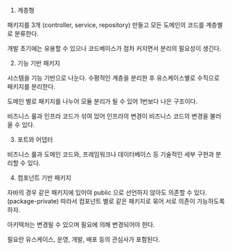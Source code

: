 1. 계층형

패키지를 3개 (controller, service, repository) 만들고 모든 도메인의 코드를 계층별로 분류한다.

개발 초기에는 유용할 수 있으나 코드베이스가 점차 커지면서 분리의 필요성이 생긴다.

 

2. 기능 기반 패키지

시스템을 기능 기반으로 나눈다. 수평적인 계층을 분리한 후 유스케이스별로 수직으로 패키지를 분리한다. 

도메인 별로 패키지를 나누어 모듈 분리가 될 수 있어 1번보다 나은 구조이다.

비즈니스 룰과 인프라 코드가 섞여 있어 인프라의 변경이 비즈니스 코드의 변경을 불러올 수 있다.

 

3. 포트와 어댑터

비즈니스 룰과 도메인 코드와, 프레임워크나 데이터베이스 등 기술적인 세부 구현과 분리할 수 있다. 

 

4. 컴포넌트 기반 패키지

자바의 경우 같은 패키지에 있어야 public 으로 선언하지 않아도 의존할 수 있다. (package-private) 따라서 컴포넌트 별로 같은 패키지로 묶어 서로 의존이 가능하도록 하자.

 

아키텍처는 변경될 수 있으며 필요에 의해 변경되어야 한다.

필요란 유스케이스, 운영, 개발, 배포 등의 관심사가 포함된다.
